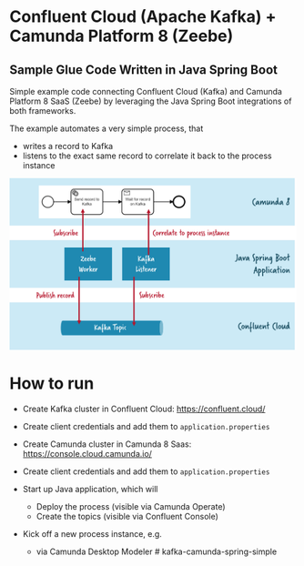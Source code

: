 # Confluent Cloud (Apache Kafka) + Camunda Platform 8 (Zeebe) 

## Sample Glue Code Written in Java Spring Boot

Simple example code connecting Confluent Cloud (Kafka) and Camunda Platform 8 SaaS (Zeebe) by leveraging the Java Spring Boot integrations of both frameworks.

The example automates a very simple process, that

- writes a record to Kafka
- listens to the exact same record to correlate it back to the process instance

![](architecture.png)


# How to run

* Create Kafka cluster in Confluent Cloud: https://confluent.cloud/
* Create client credentials and add them to ``application.properties``

* Create Camunda cluster in Camunda 8 Saas: https://console.cloud.camunda.io/
* Create client credentials and add them to ``application.properties``

* Start up Java application, which will
  * Deploy the process (visible via Camunda Operate)
  * Create the topics (visible via Confluent Console)
* Kick off a new process instance, e.g.
  * via Camunda Desktop Modeler # kafka-camunda-spring-simple
